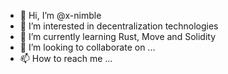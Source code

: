 - 👋 Hi, I’m @x-nimble
- 👀 I’m interested in decentralization technologies
- 🌱 I’m currently learning Rust, Move and Solidity
- 💞️ I’m looking to collaborate on ...
- 📫 How to reach me ...

<!---
pjxthy/pjxthy is a ✨ special ✨ repository because its `README.md` (this file) appears on your GitHub profile.
You can click the Preview link to take a look at your changes.
--->
